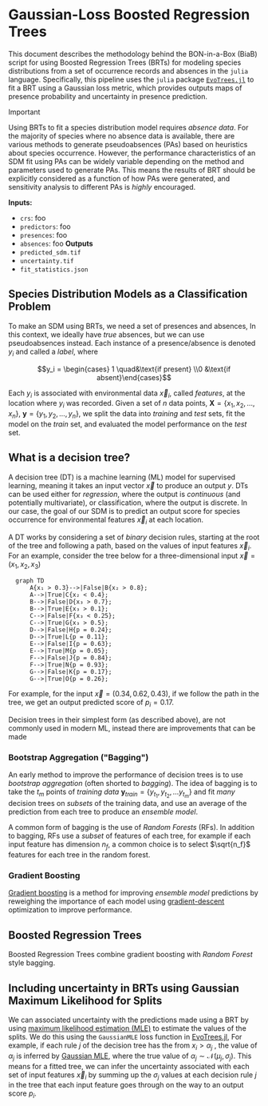 # Gaussian-Loss Boosted Regression Trees

This document describes the methodology behind the BON-in-a-Box (BiaB) script for using Boosted Regression Trees (BRTs) for modeling species distributions from a set of occurrence records and absences in the `julia` language. Specifically, this pipeline uses the `julia` package [`EvoTrees.jl`](https://github.com/Evovest/EvoTrees.jl) to fit a BRT using a Gaussian loss metric, which provides outputs maps of presence probability and uncertainty in presence prediction. 

> [!IMPORTANT]  
> Using BRTs to fit a species distribution model requires _absence data_. For the majority of species where no absence data is available, there are various methods to generate pseudoabsences (PAs) based on heuristics about species occurrence. However, the performance characteristics of an SDM fit using PAs can be widely variable depending on the method and parameters used to generate PAs. This means the results of BRT should be explicitly considered as a function of how PAs were generated, and sensitivity analysis to different PAs is _highly_ encouraged. 

**Inputs:**
- `crs`: foo
- `predictors`: foo
- `presences`: foo
- `absences`: foo
**Outputs**
- `predicted_sdm.tif`
- `uncertainty.tif`
- `fit_statistics.json`

## Species Distribution Models as a Classification Problem

To make an SDM using BRTs, we need a set of presences and absences, In this context, we ideally have _true_ absences, but we can use pseudoabsences instead. Each instance of a presence/absence is denoted $y_i$ and called a _label_, where

$$y_i = \begin{cases} 1 \quad&\text{if present} \\0 &\text{if absent}\end{cases}$$

Each $y_i$ is associated with environmental data $\vec{x}_i$, called _features_, at the location where $y_i$ was recorded. Given a set of $n$ data points, $\mathbf{X} = \{x_1, x_2, \dots, x_n\}$, $\mathbf{y} =\{y_1, y_2, \dots, y_n\}$, we split the data into _training_ and _test_ sets, fit the model on the _train_ set, and evaluated the model performance on the _test_ set.

## What is a decision tree?

A decision tree (DT) is a machine learning (ML) model for supervised learning, meaning it takes an input vector $\vec{x}$ to produce an output $y$. DTs can be used either for _regression_, where the output is _continuous_ (and potentially multivariate), or classification, where the output is discrete. In our case, the goal of our SDM is to predict an output score for species occurrence for environmental features $\vec{x}_i$ at each location. 

A DT works by considering a set of _binary_ decision rules, starting at the root of the tree and following a path, based on the values of input features $\vec{x}_i$. For an example, consider the tree below for a three-dimensional input $\vec{x} = (x_1, x_2, x_3)$ 
```mermaid
  graph TD
      A{x₁ > 0.3}-->|False|B{x₂ > 0.8};
      A-->|True|C{x₂ < 0.4};
      B-->|False|D{x₃ > 0.7};
      B-->|True|E{x₃ > 0.1};
      C-->|False|F{x₃ < 0.25};
      C-->|True|G{x₃ > 0.5};
      D-->|False|H{p = 0.24};
      D-->|True|L{p = 0.11};
      E-->|False|I{p = 0.63};
      E-->|True|M{p = 0.05};
      F-->|False|J{p = 0.84};
      F-->|True|N{p = 0.93};
      G-->|False|K{p = 0.17};
      G-->|True|O{p = 0.26};
```

For example, for the input $\vec{x} = (0.34, 0.62, 0.43)$, if we follow the path in the tree, we get an output predicted score of $p_i = 0.17$. 

Decision trees in their simplest form (as described above), are not commonly used in modern ML, instead there are improvements that can be made 

### Bootstrap Aggregation ("Bagging")

An early method to improve the performance of decision trees is to use _bootstrap aggregation_ (often shorted to _bagging_). The idea of bagging is to take the $t_m$ points of _training data_ $\mathbf{y}_{train} = \{y_{t_1}, y_{t_2}, \dots y_{t_m}\}$ and fit _many_ decision trees on _subsets_ of the training data, and use an average of the prediction from each tree to produce an _ensemble model_.

A common form of bagging is the use of _Random Forests_ (RFs). In addition to bagging, RFs use a _subset_ of features of each tree, for example if each input feature has dimension $n_f$, a common choice is to select $\sqrt{n_f}$  features for each tree in the random forest. 
### Gradient Boosting 

[Gradient boosting](https://en.wikipedia.org/wiki/Gradient_boosting) is a method for improving _ensemble model_ predictions by reweighing the importance of each model using [gradient-descent](https://en.wikipedia.org/wiki/Stochastic_gradient_descent) optimization to improve performance.

## Boosted Regression Trees

Boosted Regression Trees combine gradient boosting with _Random Forest_ style bagging.  

## Including uncertainty in BRTs using Gaussian Maximum Likelihood for Splits

We can associated uncertainty with the predictions made using a BRT by using [maximum likelihood estimation (MLE)](https://en.wikipedia.org/wiki/Maximum_likelihood_estimation) to estimate the values of the splits. We do this using the `GaussianMLE` loss function in [EvoTrees.jl](https://github.com/Evovest/EvoTrees.jl/blob/4caa1269e1a663830887e248e980dc63494dfe3e/src/loss.jl#L87 ),  For example, if each rule $j$ of the decision tree has the from $x_i > \alpha_j$ , the value of $\alpha_j$ is inferred by [Gaussian MLE](http://jrmeyer.github.io/machinelearning/2017/08/18/mle.html), where the true value of $\alpha_j \sim \mathcal{N}(\mu_j, \sigma_j)$. This means for a fitted tree, we can infer the uncertainty associated with each set of input features $\vec{x}_i$  by summing up the $\sigma_j$ values at each decision rule $j$ in the tree that each input feature goes through on the way to an output score $p_i$.



